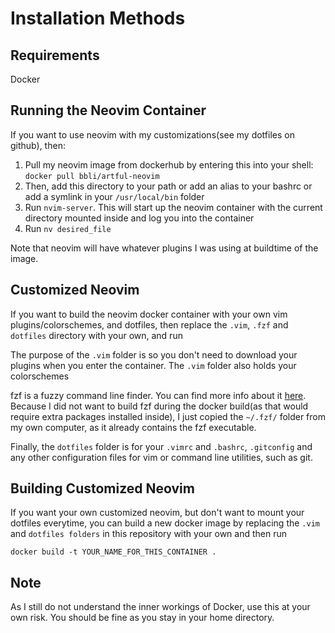 # Installation Methods

## Requirements
Docker

## Running the Neovim Container
If you want to use neovim with my customizations(see my dotfiles on github), then:
1. Pull my neovim image from dockerhub by entering this into your shell: `docker pull bbli/artful-neovim`
2. Then, add this directory to your path or add an alias to your bashrc or add a symlink in your `/usr/local/bin` folder
3. Run `nvim-server`. This will start up the neovim container with the current directory mounted inside and log you into the container
4. Run `nv desired_file`

Note that neovim will have whatever plugins I was using at buildtime of the image.

## Customized Neovim
If you want to build the neovim docker container with your own vim plugins/colorschemes, and dotfiles, then replace the `.vim`, `.fzf` and `dotfiles` directory with your own, and run 

The purpose of the `.vim` folder is so you don't need to download your plugins when you enter the container. The `.vim` folder also holds your colorschemes

fzf is a fuzzy command line finder. You can find more info about it [here](https://github.com/junegunn/fzf). 
Because I did not want to build fzf during the docker build(as that would require extra packages installed inside), I just copied the `~/.fzf/` folder from my own computer, as it already contains the fzf executable. 

Finally, the `dotfiles` folder is for your `.vimrc` and `.bashrc`, `.gitconfig` and any other configuration files for vim or command line utilities, such as git.

## Building Customized Neovim
If you want your own customized neovim, but don't want to mount your dotfiles everytime, you can build a new docker image by replacing the `.vim` and `dotfiles folders` in this repository with your own and then run 
```
docker build -t YOUR_NAME_FOR_THIS_CONTAINER .
```
## Note
As I still do not understand the inner workings of Docker, use this at your own risk. You should be fine as you stay in your home directory.
